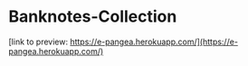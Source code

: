 # Banknotes-Collection

[link to preview: https://e-pangea.herokuapp.com/](https://e-pangea.herokuapp.com/)
